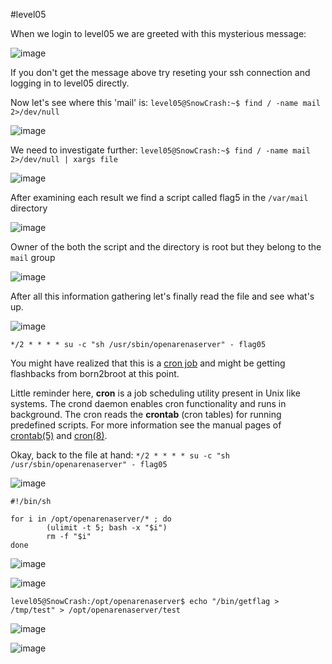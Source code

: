 #level05

When we login to level05 we are greeted with this mysterious message:

![image](https://github.com/user-attachments/assets/87ab7b93-e29c-4c7c-b8e9-cbdd9a9ad828)

If you don't get the message above try reseting your ssh connection and logging in to level05 directly. 

Now let's see where this 'mail' is: `level05@SnowCrash:~$ find / -name mail 2>/dev/null`

![image](https://github.com/user-attachments/assets/517f1790-d4ca-4573-9c6b-2cd67210827d)

We need to investigate further: `level05@SnowCrash:~$ find / -name mail 2>/dev/null | xargs file`

![image](https://github.com/user-attachments/assets/8fa938cc-70db-464a-9e2e-30cc4949b8de)

After examining each result we find a script called flag5 in the `/var/mail` directory

![image](https://github.com/user-attachments/assets/0fc7e992-9d27-4af9-85a1-0887a472aeec)

Owner of the both the script and the directory is root but they belong to the `mail` group

![image](https://github.com/user-attachments/assets/36f3ed98-232d-4689-a3f1-b5a0ce26c994)

After all this information gathering let's finally read the file and see what's up.

![image](https://github.com/user-attachments/assets/b292d9a3-f7c3-466a-8444-ef9119382e91)

`*/2 * * * * su -c "sh /usr/sbin/openarenaserver" - flag05`

You might have realized that this is a [cron job](https://www.freecodecamp.org/news/cron-jobs-in-linux/) and might be getting flashbacks from born2broot at this point.

Little reminder here, **cron** is a job scheduling utility present in Unix like systems. The crond daemon enables cron functionality and runs in background. The cron reads the **crontab** (cron tables) for running predefined scripts. For more information see the manual pages of [crontab(5)](https://man7.org/linux/man-pages/man5/crontab.5.html) and [cron(8)](https://www.man7.org/linux/man-pages/man8/cron.8.html).

Okay, back to the file at hand: `*/2 * * * * su -c "sh /usr/sbin/openarenaserver" - flag05`

![image](https://github.com/user-attachments/assets/e7fa4a20-25c6-403f-a2cf-80ed8d4b9a4c)

```
#!/bin/sh

for i in /opt/openarenaserver/* ; do
        (ulimit -t 5; bash -x "$i")
        rm -f "$i"
done
```
![image](https://github.com/user-attachments/assets/b87abe0b-a821-4aeb-8825-df6c51f46fdd)

![image](https://github.com/user-attachments/assets/3b8515a6-d804-49d6-9297-a6b91595bad1)

`level05@SnowCrash:/opt/openarenaserver$ echo "/bin/getflag > /tmp/test" > /opt/openarenaserver/test`

![image](https://github.com/user-attachments/assets/86d331f9-ec8a-41fa-87b3-868b45507df9)

![image](https://github.com/user-attachments/assets/bf7f7f7f-833a-4800-a8cd-6254228e1175)
